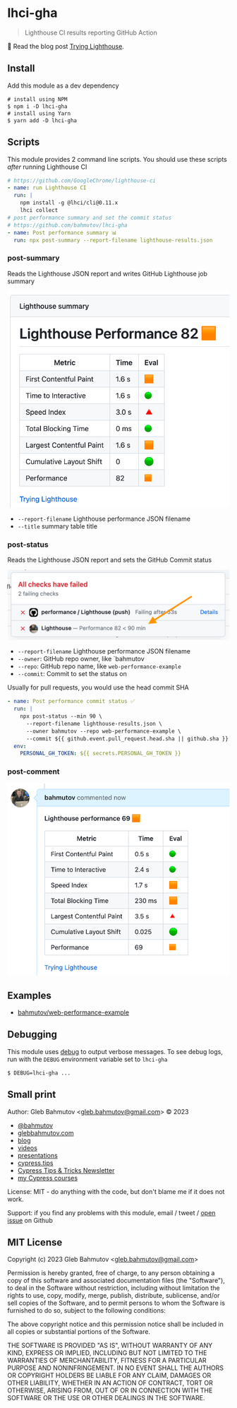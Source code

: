 # lhci-gha

> Lighthouse CI results reporting GitHub Action

📝 Read the blog post [Trying Lighthouse](https://glebbahmutov.com/blog/trying-lighthouse/).

## Install

Add this module as a dev dependency

```
# install using NPM
$ npm i -D lhci-gha
# install using Yarn
$ yarn add -D lhci-gha
```

## Scripts

This module provides 2 command line scripts. You should use these scripts _after_ running Lighthouse CI

```yml
# https://github.com/GoogleChrome/lighthouse-ci
- name: run Lighthouse CI
  run: |
    npm install -g @lhci/cli@0.11.x
    lhci collect
# post performance summary and set the commit status
# https://github.com/bahmutov/lhci-gha
- name: Post performance summary 📊
  run: npx post-summary --report-filename lighthouse-results.json
```

### post-summary

Reads the Lighthouse JSON report and writes GitHub Lighthouse job summary

![Performance job summary](./images/job-summary.png)

- `--report-filename` Lighthouse performance JSON filename
- `--title` summary table title

### post-status

Reads the Lighthouse JSON report and sets the GitHub Commit status

![Performance commit status](./images/commit-status.png)

- `--report-filename` Lighthouse performance JSON filename
- `--owner`: GitHub repo owner, like `bahmutov
- `--repo`: GitHub repo name, like `web-performance-example`
- `--commit`: Commit to set the status on

Usually for pull requests, you would use the head commit SHA

```yml
- name: Post performance commit status ✅
  run: |
    npx post-status --min 90 \
      --report-filename lighthouse-results.json \
      --owner bahmutov --repo web-performance-example \
      --commit ${{ github.event.pull_request.head.sha || github.sha }}
  env:
    PERSONAL_GH_TOKEN: ${{ secrets.PERSONAL_GH_TOKEN }}
```

### post-comment

![Posted comment](./images/comment.png)

## Examples

- [bahmutov/web-performance-example](https://github.com/bahmutov/web-performance-example)

## Debugging

This module uses [debug](https://github.com/debug-js/debug#readme) to output verbose messages. To see debug logs, run with the `DEBUG` environment variable set to `lhci-gha`

```
$ DEBUG=lhci-gha ...
```

## Small print

Author: Gleb Bahmutov &lt;gleb.bahmutov@gmail.com&gt; &copy; 2023

- [@bahmutov](https://twitter.com/bahmutov)
- [glebbahmutov.com](https://glebbahmutov.com)
- [blog](https://glebbahmutov.com/blog)
- [videos](https://www.youtube.com/glebbahmutov)
- [presentations](https://slides.com/bahmutov)
- [cypress.tips](https://cypress.tips)
- [Cypress Tips & Tricks Newsletter](https://cypresstips.substack.com/)
- [my Cypress courses](https://cypress.tips/courses)

License: MIT - do anything with the code, but don't blame me if it does not work.

Support: if you find any problems with this module, email / tweet /
[open issue](https://github.com/bahmutov/lhci-gha/issues) on Github

## MIT License

Copyright (c) 2023 Gleb Bahmutov &lt;gleb.bahmutov@gmail.com&gt;

Permission is hereby granted, free of charge, to any person
obtaining a copy of this software and associated documentation
files (the "Software"), to deal in the Software without
restriction, including without limitation the rights to use,
copy, modify, merge, publish, distribute, sublicense, and/or sell
copies of the Software, and to permit persons to whom the
Software is furnished to do so, subject to the following
conditions:

The above copyright notice and this permission notice shall be
included in all copies or substantial portions of the Software.

THE SOFTWARE IS PROVIDED "AS IS", WITHOUT WARRANTY OF ANY KIND,
EXPRESS OR IMPLIED, INCLUDING BUT NOT LIMITED TO THE WARRANTIES
OF MERCHANTABILITY, FITNESS FOR A PARTICULAR PURPOSE AND
NONINFRINGEMENT. IN NO EVENT SHALL THE AUTHORS OR COPYRIGHT
HOLDERS BE LIABLE FOR ANY CLAIM, DAMAGES OR OTHER LIABILITY,
WHETHER IN AN ACTION OF CONTRACT, TORT OR OTHERWISE, ARISING
FROM, OUT OF OR IN CONNECTION WITH THE SOFTWARE OR THE USE OR
OTHER DEALINGS IN THE SOFTWARE.
